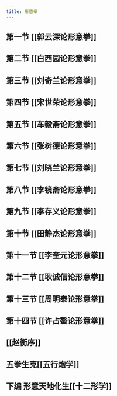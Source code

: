 ```yaml
---
title: 形意拳
---
```


## 第一节 [[郭云深论形意拳]]

## 第二节 [[白西园论形意拳]]
## 第三节 [[刘奇兰论形意拳]]
## 第四节 [[宋世荣论形意拳]]
## 第五节 [[车毅斋论形意拳]]
## 第六节 [[张树德论形意拳]]
## 第七节 [[刘晓兰论形意拳]]
## 第八节 [[李镜斋论形意拳]]
## 第九节 [[李存义论形意拳]]
## 第十节 [[田静杰论形意拳]]
## 第十一节 [[李奎元论形意拳]]
## 第十二节 [[耿诚信论形意拳]]
## 第十三节 [[周明泰论形意拳]]
## 第十四节 [[许占鳌论形意拳]]
## [[赵衡序]]
## 五拳生克[[五行炮学]]
## 下编 形意天地化生[[十二形学]]
